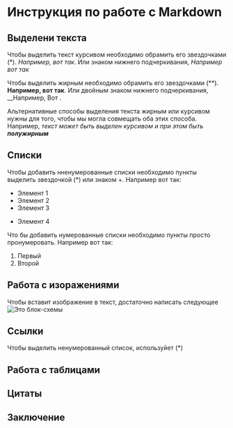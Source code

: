 # Инструкция по работе с Markdown

## Выделени текста

Чтобы выделить текст курсивом необходимо обрамить его звездочками (*). *Например, вот так*. Или знаком нижнего подчеркивания, _Например вот так_

Чтобы выделить жирным необходимо обрамить его звездочками (**). **Например, вот так**. Или двойным знаком нижнего подчеркивания, __Например, Вот .

Альтернативные способы выделения текста жирным или курсивом нужны для того, чтобы мы могла совмещать оба этих способа. Например, _текст может быть выделен курсивом и при этом быть **полужирным**_

## Списки

Чтобы добавить нненумерованные списки необходимо пункты выделить звездочкой (*) или знаком +. Например вот так:
* Элемент 1
* Элемент 2
* Элемент 3
+ Элемент 4

Что бы добавить нумерованные списки необходимо пункты просто пронумеровать. Например вот так:
1. Первый
2. Второй 

## Работа с изоражениями

Чтобы вставит изображение в текст, достаточно написать следующее ![Это блок-схемы](photo_2022-10-04_22-00-41.jpg)

## Ссылки

Чтобы выделить ненумерованный список, используйет (*)

## Работа с таблицами

## Цитаты

## Заключение

